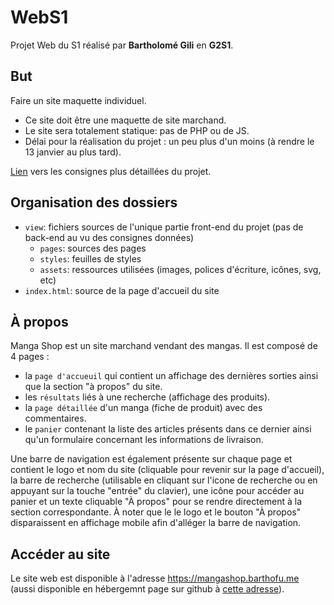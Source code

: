 # WebS1

Projet Web du S1 réalisé par **Bartholomé Gili** en **G2S1**.

## But
Faire un site maquette individuel.
- Ce site doit être une maquette de site marchand.
- Le site sera totalement statique: pas de PHP ou de JS.  
- Délai pour la réalisation du projet : un peu plus d'un moins (à rendre le 13 janvier au plus tard).

[Lien](https://i.imgur.com/lCI8Uxt.png) vers les consignes plus détaillées du projet.

## Organisation des dossiers
- `view`: fichiers sources de l'unique partie front-end du projet (pas de back-end au vu des consignes données)
	- `pages`: sources des pages
	- `styles`: feuilles de styles
	- `assets`: ressources utilisées (images, polices d'écriture, icônes, svg, etc)
- `index.html`: source de la page d'accueil du site

## À propos
Manga Shop est un site marchand vendant des mangas.
Il est composé de 4 pages :
- la `page d'accueuil` qui contient un affichage des dernières sorties ainsi que la section "à propos" du site.
- les `résultats` liés à une recherche (affichage des produits).
- la `page détaillée` d'un manga (fiche de produit) avec des commentaires.
- le `panier` contenant la liste des articles présents dans ce dernier ainsi qu'un formulaire concernant les informations de livraison.

Une barre de navigation est également présente sur chaque page et contient le logo et nom du site (cliquable pour revenir sur la page d'accueil), la barre de recherche (utilisable en cliquant sur l'icone de recherche ou en appuyant sur la touche "entrée" du clavier), une icône pour accéder au panier et un texte cliquable "À propos" pour se rendre directement à la section correspondante.
À noter que le le logo et le bouton "À propos" disparaissent en affichage mobile afin d'alléger la barre de navigation.

## Accéder au site
Le site web est disponible à l'adresse <https://mangashop.barthofu.me> (aussi disponible en hébergemnt page sur github à [cette adresse](https://barthofu.github.io/manga-shop/)).

